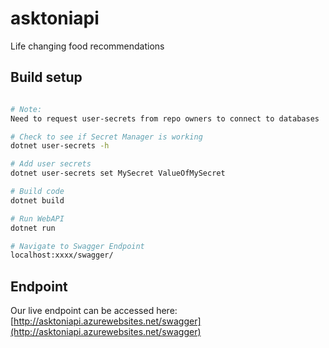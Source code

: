 # asktoniapi
Life changing food recommendations

## Build setup

``` bash

# Note:
Need to request user-secrets from repo owners to connect to databases

# Check to see if Secret Manager is working
dotnet user-secrets -h

# Add user secrets
dotnet user-secrets set MySecret ValueOfMySecret

# Build code
dotnet build

# Run WebAPI
dotnet run

# Navigate to Swagger Endpoint
localhost:xxxx/swagger/

```

## Endpoint

Our live endpoint can be accessed here:<br/>
[http://asktoniapi.azurewebsites.net/swagger](http://asktoniapi.azurewebsites.net/swagger)

